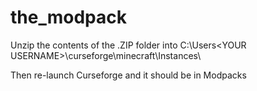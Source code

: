 # the_modpack

Unzip the contents of the .ZIP folder into C:\Users\<YOUR USERNAME>\curseforge\minecraft\Instances\

Then re-launch Curseforge and it should be in Modpacks
